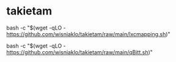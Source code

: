# takietam

bash -c "$(wget -qLO - https://github.com/wisniaklo/takietam/raw/main/lxcmapping.sh)"

bash -c "$(wget -qLO - https://github.com/wisniaklo/takietam/raw/main/qBitt.sh)"
